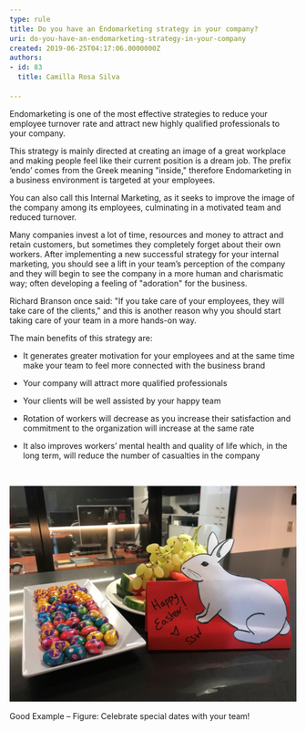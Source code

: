 ```yaml
---
type: rule
title: Do you have an Endomarketing strategy in your company?
uri: do-you-have-an-endomarketing-strategy-in-your-company
created: 2019-06-25T04:17:06.0000000Z
authors:
- id: 83
  title: Camilla Rosa Silva

---
```


 
Endomarketing is one of the most effective strategies to reduce your employee turnover rate and attract new highly qualified professionals to your company. 





This strategy is mainly directed at creating an image of a great workplace and making people feel like their current position is a dream job. The prefix ‘endo’ comes from the Greek meaning "inside," therefore Endomarketing in a business environment is targeted at your employees. 





You can also call this Internal Marketing, as it seeks to improve the image of the company among its employees, culminating in a motivated team and reduced turnover.



 
Many companies invest a lot of time, resources and money to attract and retain customers, but sometimes they completely forget about their own workers. After implementing a new successful strategy for your internal marketing, you should see a lift in your team’s perception of the company and they will begin to see the company in a more human and charismatic way; often developing a feeling of "adoration" for the business.







Richard Branson once said: "If you take care of your employees, they will take care of the clients," and this is another reason why you should start taking care of your team in a more hands-on way. <br>   








The main benefits of this strategy are:

- It generates greater motivation for your employees and at the same time make your team to feel more connected with the business brand
- Your company will attract more qualified professionals
- Your clients will be well assisted by your happy team
- Rotation of workers will decrease as you increase their satisfaction and commitment to the organization will increase at the same rate
- It also improves workers’ mental health and quality of life which, in the long term, will reduce the number of casualties in the company


   ​

![bunny.jpg](bunny.jpg) 

Good Example – Figure: Celebrate special dates with your team!


